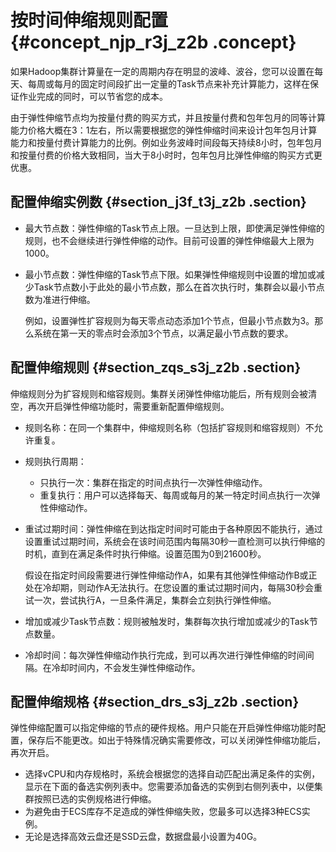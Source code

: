 # 按时间伸缩规则配置 {#concept_njp_r3j_z2b .concept}

如果Hadoop集群计算量在一定的周期内存在明显的波峰、波谷，您可以设置在每天、每周或每月的固定时间段扩出一定量的Task节点来补充计算能力，这样在保证作业完成的同时，可以节省您的成本。

由于弹性伸缩节点均为按量付费的购买方式，并且按量付费和包年包月的同等计算能力价格大概在3：1左右，所以需要根据您的弹性伸缩时间来设计包年包月计算能力和按量付费计算能力的比例。例如业务波峰时间段每天持续8小时，包年包月和按量付费的价格大致相同，当大于8小时时，包年包月比弹性伸缩的购买方式更优惠。

## 配置伸缩实例数 {#section_j3f_t3j_z2b .section}

-   最大节点数：弹性伸缩的Task节点上限。一旦达到上限，即使满足弹性伸缩的规则，也不会继续进行弹性伸缩的动作。目前可设置的弹性伸缩最大上限为1000。
-   最小节点数：弹性伸缩的Task节点下限。如果弹性伸缩规则中设置的增加或减少Task节点数小于此处的最小节点数，那么在首次执行时，集群会以最小节点数为准进行伸缩。

    例如，设置弹性扩容规则为每天零点动态添加1个节点，但最小节点数为3。那么系统在第一天的零点时会添加3个节点，以满足最小节点数的要求。


## 配置伸缩规则 {#section_zqs_s3j_z2b .section}

伸缩规则分为扩容规则和缩容规则。集群关闭弹性伸缩功能后，所有规则会被清空，再次开启弹性伸缩功能时，需要重新配置伸缩规则。

-   规则名称：在同一个集群中，伸缩规则名称（包括扩容规则和缩容规则）不允许重复。
-   规则执行周期：
    -   只执行一次：集群在指定的时间点执行一次弹性伸缩动作。
    -   重复执行：用户可以选择每天、每周或每月的某一特定时间点执行一次弹性伸缩动作。
-   重试过期时间：弹性伸缩在到达指定时间时可能由于各种原因不能执行，通过设置重试过期时间，系统会在该时间范围内每隔30秒一直检测可以执行伸缩的时机，直到在满足条件时执行伸缩。设置范围为0到21600秒。

    假设在指定时间段需要进行弹性伸缩动作A，如果有其他弹性伸缩动作B或正处在冷却期，则动作A无法执行。在您设置的重试过期时间内，每隔30秒会重试一次，尝试执行A，一旦条件满足，集群会立刻执行弹性伸缩。

-   增加或减少Task节点数：规则被触发时，集群每次执行增加或减少的Task节点数量。
-   冷却时间：每次弹性伸缩动作执行完成，到可以再次进行弹性伸缩的时间间隔。在冷却时间内，不会发生弹性伸缩动作。

## 配置伸缩规格 {#section_drs_s3j_z2b .section}

弹性伸缩配置可以指定伸缩的节点的硬件规格。用户只能在开启弹性伸缩功能时配置，保存后不能更改。如出于特殊情况确实需要修改，可以关闭弹性伸缩功能后，再次开启。

-   选择vCPU和内存规格时，系统会根据您的选择自动匹配出满足条件的实例，显示在下面的备选实例列表中。您需要添加备选的实例到右侧列表中，以便集群按照已选的实例规格进行伸缩。
-   为避免由于ECS库存不足造成的弹性伸缩失败，您最多可以选择3种ECS实例。
-   无论是选择高效云盘还是SSD云盘，数据盘最小设置为40G。

